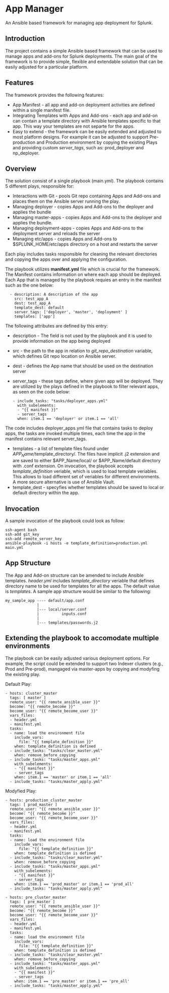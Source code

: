 # App Manager
An Ansible based framework for managing app deployment for Splunk.

## Introduction
The project contains a simple Ansible based framework that can be used to manage apps and add-ons for Splunk deployments. The main goal of the framework is to provide simple, flexible and extendable solution that can be easily adjusted for a particular platform.

## Features
The framework provides the following features:
- App Manifest - all app and add-on deployment activities are defined within a single manifest file.
- Integrating Templates with Apps and Add-ons - each app and add-on can contain a template directory with Ansible templates specific to that app. This way your templates are not separte for the apps.
- Easy to extend - the framework can be easily extended and adjusted to most platform designs. For example it can be adjusted to support Pre-production and Production environment by copying the existing Plays and providing custom *server_tags*, such as: prod_deployer and np_deployer.

## Overview
The solution consist of a single playbook (main.yml). The playbook contains 5 different plays, responsible for:
- Interactions with Git - pools Git repo containing Apps and Add-ons and places them on the Ansible server running the play.
- Managing deployer - copies Apps and Add-ons to the deployer and applies the bundle
- Managing master-apps - copies Apps and Add-ons to the deployer and applies the bundle.
- Managing deployment-apps - copies Apps and Add-ons to the deployment server and reloads the server
- Managing etc/apps - copies Apps and Add-ons to $SPLUNK_HOME/etc/apps directory on a host and restarts the server

Each play includes tasks responsible for cleaning the relevant directories and copying the apps over and applying the configuration.

The playbook utilizes **manifest.yml** file which is crucial for the framework. The Manifest contains information on where each app should be deployed. Each App that is managed by the playbook requies an entry in the manifest such as the one below:

      - description: A description of the app
        src: test_app_A
        dest: test_app_A
        template_dest: default
        server_tags: ['deployer', 'master', 'deployment' ]
        templates: ['app']

The following attributes are defined by this entry:
- description - The field is not used by the playbook and it is used to provide information on the app being deployed
- src - the path to the app in relation to *git_repo_destination* variable, which defines Git repo location on Ansible server.
- dest - defines the App name that should be used on the destination server
- server_tags - these tags define, where given app will be deployed. They are utilized by the plays defined in the playbook to    filter relevant apps, as seen on the code below:
  
      - include_tasks: "tasks/deployer_apps.yml"
        with_subelements:
        - "{{ manifest }}"   
        - server_tags
        when: item.1 == 'deployer' or item.1 == 'all'

The code includes deployer_apps.yml file that contains tasks to deploy apps, the tasks are invoked multiple times, each time the app in the manifest contains relevant server_tags.
- templates - a list of template files found under $APP_Name/$template_directory/. The files have implicit .j2 extension and are saved to either $APP_Name/local/ or $APP_Name/default directory with .conf extension. On invocation, the playbook accepts *template_definition* veriable, which is used to load template veriables. This allows to load different set of veriables for different environments. A more secure alternative is use of Ansible Vault.
- template_dest - specyfies whether templates should be saved to local or default directory within the app.

## Invocation
A sample invocation of the playbook could look as follow:

    ssh-agent bash
    ssh-add git_key
    ssh-add remote_server_key
    ansible-playbook -i hosts -e template_definition=production.yml main.yml
    
## App Structure
The App and Add-on structure can be amended to include Ansible templates. *header.yml* includes *template_directory* veriable that defines directory name to be used for templates for all the apps. The default value is *templates*. A sample app structure would be similar to the following:

    my_sample_app ---- default/app.conf
                  |
                  |--- local/server.conf
                  |          inputs.conf
                  |
                  |--- templates/passwords.j2
                  
## Extending the playbook to accomodate multiple environments
The playbook can be easily adjusted various deployment options. For example, the script could be extended to support two Indexer clusters (e.g., Prod and Pre-prod), mangaged via master-apps by copying and modyfing the existing play.

Default Play:

    - hosts: cluster_master
      tags: [ master ] 
      remote_user: "{{ remote_ansible_user }}"
      become: "{{ remote_become }}"
      become_user: "{{ remote_become_user }}"
      vars_files:
      - header.yml
      - manifest.yml
      tasks:
      - name: load the environment file
        include_vars:
          file: "{{ template_definition }}"
        when: template_definition is defined
      - include_tasks: "tasks/clear_master.yml"
        when: remove_before_copying
      - include_tasks: "tasks/master_apps.yml"
        with_subelements:
        - "{{ manifest }}"
        - server_tags
        when: item.1 == 'master' or item.1 == 'all'
      - include_tasks: "tasks/master_apply.yml"

Modyfied Play:

    - hosts: production_cluster_master
      tags: [ prod_master ] 
      remote_user: "{{ remote_ansible_user }}"
      become: "{{ remote_become }}"
      become_user: "{{ remote_become_user }}"
      vars_files:
      - header.yml
      - manifest.yml
      tasks:
      - name: load the environment file
        include_vars:
          file: "{{ template_definition }}"
        when: template_definition is defined
      - include_tasks: "tasks/clear_master.yml"
        when: remove_before_copying
      - include_tasks: "tasks/master_apps.yml"
        with_subelements:
        - "{{ manifest }}"
        - server_tags
        when: item.1 == 'prod_master' or item.1 == 'prod_all'
      - include_tasks: "tasks/master_apply.yml"
      
    - hosts: pre_cluster_master
      tags: [ pre_master ] 
      remote_user: "{{ remote_ansible_user }}"
      become: "{{ remote_become }}"
      become_user: "{{ remote_become_user }}"
      vars_files:
      - header.yml
      - manifest.yml
      tasks:
      - name: load the environment file
        include_vars:
          file: "{{ template_definition }}"
        when: template_definition is defined
      - include_tasks: "tasks/clear_master.yml"
        when: remove_before_copying
      - include_tasks: "tasks/master_apps.yml"
        with_subelements:
        - "{{ manifest }}"
        - server_tags
        when: item.1 == 'pre_master' or item.1 == 'pre_all'
      - include_tasks: "tasks/master_apply.yml"








